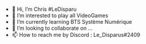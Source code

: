 - 👋 Hi, I’m Chris #LeDisparu
- 👀 I’m interested to play all VideoGames
- 🌱 I’m currently learning BTS Système Numérique
- 💞️ I’m looking to collaborate on ...
- 📫 How to reach me by Discord : Le_Disparus#2409
